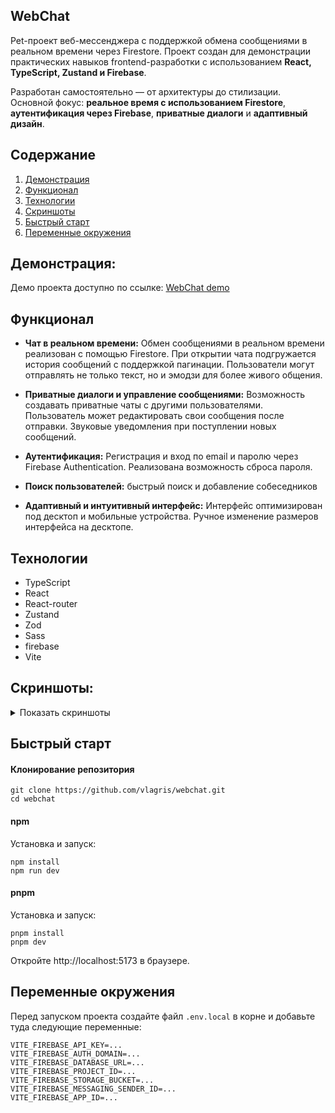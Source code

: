 ## WebChat

Pet-проект веб-мессенджера с поддержкой обмена сообщениями в реальном времени через Firestore.
Проект создан для демонстрации практических навыков frontend-разработки с использованием **React, TypeScript, Zustand и Firebase**.

Разработан самостоятельно — от архитектуры до стилизации. Основной фокус: **реальное время с использованием Firestore**, **аутентификация через Firebase**, **приватные диалоги** и **адаптивный дизайн**.

## Содержание

1. [Демонстрация](#демонстрация)
2. [Функционал](#функционал)
3. [Технологии](#технологии)
4. [Скриншоты](#скриншоты)
5. [Быстрый старт](#быстрый-старт)
6. [Переменные окружения](#переменные-окружения)

## Демонстрация:

Демо проекта доступно по ссылке: [WebChat demo](https://agilarin.github.io/webchat/)

## Функционал

- **Чат в реальном времени:** Обмен сообщениями в реальном времени реализован с помощью Firestore. При открытии чата подгружается история сообщений с поддержкой пагинации. Пользователи могут отправлять не только текст, но и эмодзи для более живого общения.

- **Приватные диалоги и управление сообщениями:** Возможность создавать приватные чаты с другими пользователями. Пользователь может редактировать свои сообщения после отправки. Звуковые уведомления при поступлении новых сообщений.

- **Аутентификация:** Регистрация и вход по email и паролю через Firebase Authentication. Реализована возможность сброса пароля.

- **Поиск пользователей:** быстрый поиск и добавление собеседников

- **Адаптивный и интуитивный интерфейс:** Интерфейс оптимизирован под десктоп и мобильные устройства. Ручное изменение размеров интерфейса на десктопе.

## Технологии

- TypeScript
- React
- React-router
- Zustand
- Zod
- Sass
- firebase
- Vite

## Скриншоты:

<details>
  <summary>Показать скриншоты</summary>

<div align="center">
  <img alt="Chat" src="https://github.com/vlagris/webchat/blob/main/screenshots/chat-open.png">
  <p><i>Чат</i></p>
  <img alt="Chat" src="https://github.com/vlagris/webchat/blob/main/screenshots/chat-info.png">
  <p><i>Информация о чате</i></p>
  <img alt="Edit user account" src="https://github.com/vlagris/webchat/blob/main/screenshots/edit-account.png">
  <p><i>Редактирование аккаунта</i></p>
  <img alt="Search" src="https://github.com/vlagris/webchat/blob/main/screenshots/search.png">
  <p><i>Поиск пользователей</i></p>
  <img alt="Login" src="https://github.com/vlagris/webchat/blob/main/screenshots/login-page.png">
  <p><i>Страница авторизации</i></p>
</div>

</details>

## Быстрый старт

#### Клонирование репозитория

```
git clone https://github.com/vlagris/webchat.git
cd webchat
```

#### npm

Установка и запуск:

```
npm install
npm run dev
```

#### pnpm

Установка и запуск:

```
pnpm install
pnpm dev
```

Откройте http://localhost:5173 в браузере.

## Переменные окружения

Перед запуском проекта создайте файл `.env.local` в корне и добавьте туда следующие переменные:

```dotenv
VITE_FIREBASE_API_KEY=...
VITE_FIREBASE_AUTH_DOMAIN=...
VITE_FIREBASE_DATABASE_URL=...
VITE_FIREBASE_PROJECT_ID=...
VITE_FIREBASE_STORAGE_BUCKET=...
VITE_FIREBASE_MESSAGING_SENDER_ID=...
VITE_FIREBASE_APP_ID=...
```
